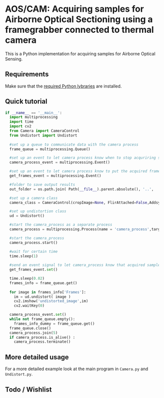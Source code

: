 
# AOS/CAM: Acquiring samples for Airborne Optical Sectioning using a framegrabber connected to thermal camera

This is a Python implementation for acquiring samples for Airborne Optical Sensing. 

## Requirements

Make sure that the [required Python lybraries](../requirements.txt) are installed.

## Quick tutorial


```py
if __name__ == '__main__':
  import multiprocessing
  import time
  import cv2
  from Camera import CameraControl
  from Undistort import Undistort
  
  #set up a queue to communicate data with the camera process
  frame_queue = multiprocessing.Queue()

  #set up an event to let camera process know when to stop acquriring samples for AOS
  camera_process_event = multiprocessing.Event()

  #set up an event to let camera process know to put the acquired frames into the queue
  get_frames_event = multiprocessing.Event()

  #folder to save output results
  out_folder = os.path.join( Path(__file__).parent.absolute(), '..',  'data', 'open_field', 'images' )

  #set up a camera class
  camera_class = CameraControl(cropImage=None, FlirAttached=False,AddsynthethicImage=True,out_folder = out_folder)

  #set up undistortion class
  ud = Undistort()

  #start the camera_process as a separate process
  camera_process = multiprocessing.Process(name = 'camera_process',target=camera_class.AcquireFrames, args=(frame_queue, camera_process_event, get_frames_event))

  #start the camera_process
  camera_process.start()

  #wait for certain time 
  time.sleep(1)
  
  #send an event signal to let camera_process know that acquired samples need to be put in queue
  get_frames_event.set()

  time.sleep(0.02)
  frames_info = frame_queue.get()
  
  for image in frames_info['Frames']:
    im = ud.undistort( image )
    cv2.imshow('undistorted_image',im)
    cv2.waitKey(0)

  camera_process_event.set()
  while not frame_queue.empty():
    frames_info_dummy = frame_queue.get()
  frame_queue.close()
  camera_process.join(5) 
  if camera_process.is_alive() :
    camera_process.terminate()
```

## More detailed usage

For a more detailed example look at the main program in `Camera.py` and `Undistort.py`.

## Todo / Wishlist


